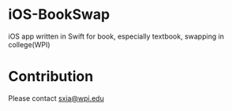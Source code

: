 # iOS-BookSwap
iOS app written in Swift for book, especially textbook, swapping in college(WPI)

# Contribution
Please contact sxia@wpi.edu
